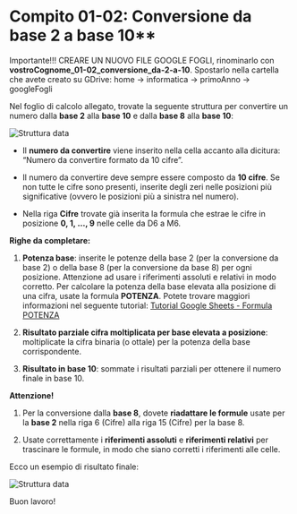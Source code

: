 # Compito 01-02: Conversione da base 2 a base 10**
Importante!!!
CREARE UN NUOVO FILE GOOGLE FOGLI, rinominarlo con **vostroCognome_01-02_conversione_da-2-a-10**. 
Spostarlo nella cartella che avete creato su GDrive: home -> informatica -> primoAnno -> googleFogli

Nel foglio di calcolo allegato, trovate la seguente struttura per convertire un numero dalla **base 2** alla **base 10** e dalla **base 8** alla **base 10**:

![Struttura data](01-02_conversione_da-2-a-10.png)

- Il **numero da convertire** viene inserito nella cella accanto alla dicitura: “Numero da convertire formato da 10 cifre”.

- Il numero da convertire deve sempre essere composto da **10 cifre**. Se non tutte le cifre sono presenti, inserite degli zeri nelle posizioni più significative (ovvero le posizioni più a sinistra nel numero).

- Nella riga **Cifre** trovate già inserita la formula che estrae le cifre in posizione **0, 1, …, 9** nelle celle da D6 a M6.

**Righe da completare:**

1. **Potenza base**: inserite le potenze della base 2 (per la conversione da base 2) o della base 8 (per la conversione da base 8) per ogni posizione. Attenzione ad usare i riferimenti assoluti e relativi in modo corretto. Per calcolare la potenza della base elevata alla posizione di una cifra, usate la formula **POTENZA**. Potete trovare maggiori informazioni nel seguente tutorial: [Tutorial Google Sheets - Formula POTENZA](https://support.google.com/docs/answer/3093433?hl=it&sjid=7205696594401168587-EU#null)

2. **Risultato parziale cifra moltiplicata per base elevata a posizione**: moltiplicate la cifra binaria (o ottale) per la potenza della base corrispondente.

3. **Risultato in base 10**: sommate i risultati parziali per ottenere il numero finale in base 10.

**Attenzione!**

1. Per la conversione dalla **base 8**, dovete **riadattare le formule** usate per la **base 2** nella riga 6 (Cifre) alla riga 15 (Cifre) per la base 8.

2. Usate correttamente i **riferimenti assoluti** e **riferimenti relativi** per trascinare le formule, in modo che siano corretti i riferimenti alle celle.

Ecco un esempio di risultato finale:

![Struttura data](01-02_conversione_da-2-a-10_sol.png)

Buon lavoro!




